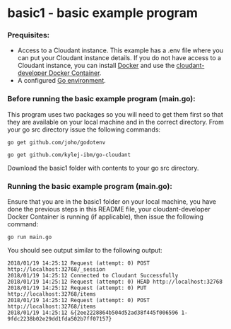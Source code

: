 # basic1 - basic example program

### Prequisites:
* Access to a Cloudant instance. This example has a .env file where you can put your Cloudant instance details.
If you do not have access to a Cloudant instance, you can install [Docker](https://www.docker.com/community-edition) and use the [cloudant-developer Docker Container](https://hub.docker.com/r/ibmcom/cloudant-developer/).
* A configured [Go environment](https://golang.org/doc/install).

### Before running the basic example program (main.go):
This program uses two packages so you will need to get them first so that they are available on your local machine and in the correct directory.
From your go src directory issue the following commands:

```
go get github.com/joho/godotenv
```

```
go get github.com/kylej-ibm/go-cloudant
```

Download the basic1 folder with contents to your go src directory.

### Running the basic example program (main.go):
Ensure that you are in the basic1 folder on your local machine, you have done the previous steps in this README file, your cloudant-developer Docker Container is running (if applicable), then issue the following command:

```
go run main.go
```

You should see output similar to the following output:

```
2018/01/19 14:25:12 Request (attempt: 0) POST http://localhost:32768/_session
2018/01/19 14:25:12 Connected to Cloudant Successfully
2018/01/19 14:25:12 Request (attempt: 0) HEAD http://localhost:32768
2018/01/19 14:25:12 Request (attempt: 0) PUT http://localhost:32768/items
2018/01/19 14:25:12 Request (attempt: 0) POST http://localhost:32768/items
2018/01/19 14:25:12 &{2ee2228864b504d52ad38f445f006596 1-9fdc2238b02e29dd1fda502b7ff07157}
```


